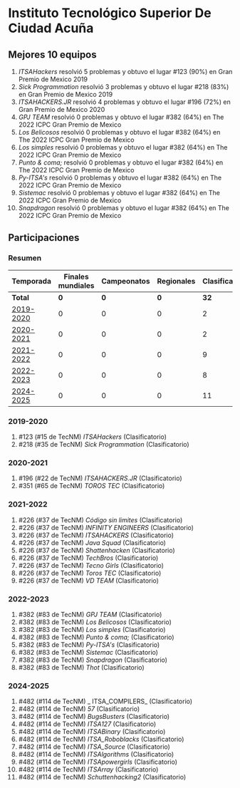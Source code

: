 # Instituto Tecnológico Superior De Ciudad Acuña

## Mejores 10 equipos

1. _ITSAHackers_ resolvió 5 problemas y obtuvo el lugar #123 (90%) en Gran Premio de Mexico 2019
1. _Sick Programmation_ resolvió 3 problemas y obtuvo el lugar #218 (83%) en Gran Premio de Mexico 2019
1. _ITSAHACKERS.JR_ resolvió 4 problemas y obtuvo el lugar #196 (72%) en Gran Premio de Mexico 2020
1. _GPJ TEAM_ resolvió 0 problemas y obtuvo el lugar #382 (64%) en The 2022 ICPC Gran Premio de Mexico
1. _Los Belicosos_ resolvió 0 problemas y obtuvo el lugar #382 (64%) en The 2022 ICPC Gran Premio de Mexico
1. _Los simples_ resolvió 0 problemas y obtuvo el lugar #382 (64%) en The 2022 ICPC Gran Premio de Mexico
1. _Punto & coma;_ resolvió 0 problemas y obtuvo el lugar #382 (64%) en The 2022 ICPC Gran Premio de Mexico
1. _Py-ITSA's_ resolvió 0 problemas y obtuvo el lugar #382 (64%) en The 2022 ICPC Gran Premio de Mexico
1. _Sistemac_ resolvió 0 problemas y obtuvo el lugar #382 (64%) en The 2022 ICPC Gran Premio de Mexico
1. _Snapdragon_ resolvió 0 problemas y obtuvo el lugar #382 (64%) en The 2022 ICPC Gran Premio de Mexico

## Participaciones

### Resumen

| Temporada | Finales mundiales | Campeonatos | Regionales | Clasificatorios | Equipos |
| --- | --- | --- | --- | --- | --- |
| **Total** | **0** | **0** | **0** | **32** | **32** |
| [2019-2020](#2019-2020) | 0 | 0 | 0 | 2 | 2 |
| [2020-2021](#2020-2021) | 0 | 0 | 0 | 2 | 2 |
| [2021-2022](#2021-2022) | 0 | 0 | 0 | 9 | 9 |
| [2022-2023](#2022-2023) | 0 | 0 | 0 | 8 | 8 |
| [2024-2025](#2024-2025) | 0 | 0 | 0 | 11 | 11 |

### 2019-2020

1. #123 (#15 de TecNM) _ITSAHackers_ (Clasificatorio)
1. #218 (#35 de TecNM) _Sick Programmation_ (Clasificatorio)

### 2020-2021

1. #196 (#22 de TecNM) _ITSAHACKERS.JR_ (Clasificatorio)
1. #351 (#65 de TecNM) _TOROS TEC_ (Clasificatorio)

### 2021-2022

1. #226 (#37 de TecNM) _Código sin limites_ (Clasificatorio)
1. #226 (#37 de TecNM) _INFINITY ENGINEERS_ (Clasificatorio)
1. #226 (#37 de TecNM) _ITSAHACKERS_ (Clasificatorio)
1. #226 (#37 de TecNM) _Java Squad_ (Clasificatorio)
1. #226 (#37 de TecNM) _Shattenhacken_ (Clasificatorio)
1. #226 (#37 de TecNM) _TechBros_ (Clasificatorio)
1. #226 (#37 de TecNM) _Tecno Girls_ (Clasificatorio)
1. #226 (#37 de TecNM) _Toros TEC_ (Clasificatorio)
1. #226 (#37 de TecNM) _VD TEAM_ (Clasificatorio)

### 2022-2023

1. #382 (#83 de TecNM) _GPJ TEAM_ (Clasificatorio)
1. #382 (#83 de TecNM) _Los Belicosos_ (Clasificatorio)
1. #382 (#83 de TecNM) _Los simples_ (Clasificatorio)
1. #382 (#83 de TecNM) _Punto & coma;_ (Clasificatorio)
1. #382 (#83 de TecNM) _Py-ITSA's_ (Clasificatorio)
1. #382 (#83 de TecNM) _Sistemac_ (Clasificatorio)
1. #382 (#83 de TecNM) _Snapdragon_ (Clasificatorio)
1. #382 (#83 de TecNM) _Thot_ (Clasificatorio)

### 2024-2025

1. #482 (#114 de TecNM) _ ITSA_COMPILERS_ (Clasificatorio)
1. #482 (#114 de TecNM) _57_ (Clasificatorio)
1. #482 (#114 de TecNM) _BugsBusters_ (Clasificatorio)
1. #482 (#114 de TecNM) _ITSA127_ (Clasificatorio)
1. #482 (#114 de TecNM) _ITSABinary_ (Clasificatorio)
1. #482 (#114 de TecNM) _ITSA_Roboblacks_ (Clasificatorio)
1. #482 (#114 de TecNM) _ITSA_Source_ (Clasificatorio)
1. #482 (#114 de TecNM) _ITSAlgorithms_ (Clasificatorio)
1. #482 (#114 de TecNM) _ITSApowergirls_ (Clasificatorio)
1. #482 (#114 de TecNM) _ITSArray_ (Clasificatorio)
1. #482 (#114 de TecNM) _Schuttenhacking2_ (Clasificatorio)



